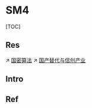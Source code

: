 # SM4

[TOC]



## Res
↗ [国密算法](../../../国密算法.md)
↗ [国产替代与信创产业](../../../../../国产替代与信创产业.md)



## Intro


## Ref

